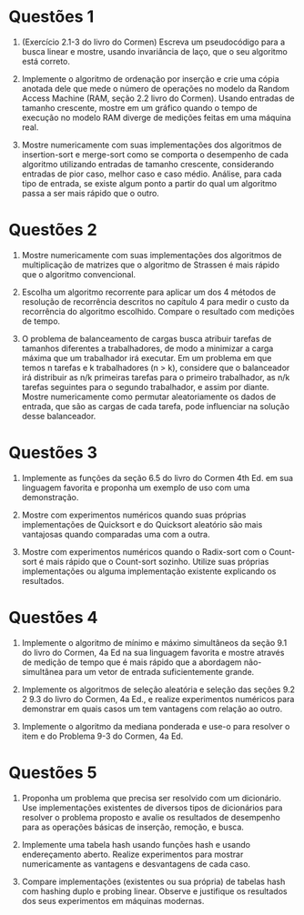 # Questões 1

1. (Exercício 2.1-3 do livro do Cormen) Escreva um pseudocódigo para a busca linear e mostre, usando invariância de laço, que o seu algoritmo está correto.

2. Implemente o algoritmo de ordenação por inserção e crie uma cópia anotada dele que mede o número de operações no modelo da Random Access Machine (RAM, seção 2.2 livro do Cormen). Usando entradas de tamanho crescente, mostre em um gráfico quando o tempo de execução no modelo RAM diverge de medições feitas em uma máquina real.

3. Mostre numericamente com suas implementações dos algoritmos de insertion-sort e merge-sort como se comporta o desempenho de cada algoritmo utilizando entradas de tamanho crescente, considerando entradas de pior caso, melhor caso e caso médio. Análise, para cada tipo de entrada, se existe algum ponto a partir do qual um algoritmo passa a ser mais rápido que o outro.

# Questões 2

1. Mostre numericamente com suas implementações dos algoritmos de multiplicação de matrizes que o algoritmo de Strassen é mais rápido que o algoritmo convencional.

2. Escolha um algoritmo recorrente para aplicar um dos 4 métodos de resolução de recorrência descritos no capítulo 4 para medir o custo da recorrência do algoritmo escolhido. Compare o resultado com medições de tempo.

3. O problema de balanceamento de cargas busca atribuir tarefas de tamanhos diferentes a trabalhadores, de modo a minimizar a carga máxima que um trabalhador irá executar. Em um problema em que temos n tarefas e k trabalhadores (n > k), considere que o balanceador irá distribuir as n/k primeiras tarefas para o primeiro trabalhador, as n/k tarefas seguintes para o segundo trabalhador, e assim por diante. Mostre numericamente como permutar aleatoriamente os dados de entrada, que são as cargas de cada tarefa, pode influenciar na solução desse balanceador.

# Questões 3

1. Implemente as funções da seção 6.5 do livro do Cormen 4th Ed. em sua linguagem favorita e proponha um exemplo de uso com uma demonstração.

2. Mostre com experimentos numéricos quando suas próprias implementações de Quicksort e do Quicksort aleatório são mais vantajosas quando comparadas uma com a outra.

3. Mostre com experimentos numéricos quando o Radix-sort com o Count-sort é mais rápido que o Count-sort sozinho. Utilize suas próprias implementações ou alguma implementação existente explicando os resultados.

# Questões 4

1. Implemente o algoritmo de mínimo e máximo simultâneos da seção 9.1 do livro do Cormen, 4a Ed na sua linguagem favorita e mostre através de medição de tempo que é mais rápido que a abordagem não-simultânea para um vetor de entrada suficientemente grande.

2. Implemente os algoritmos de seleção aleatória e seleção das seções 9.2 2 9.3 do livro do Cormen, 4a Ed., e realize experimentos numéricos para demonstrar em quais casos um tem vantagens com relação ao outro.

3. Implemente o algoritmo da mediana ponderada e use-o para resolver o item e do Problema 9-3 do Cormen, 4a Ed.

# Questões 5

1. Proponha um problema que precisa ser resolvido com um dicionário. Use implementações existentes de diversos tipos de dicionários para resolver o problema proposto e avalie os resultados de desempenho para as operações básicas de inserção, remoção, e busca.

2. Implemente uma tabela hash usando funções hash e usando endereçamento aberto. Realize experimentos para mostrar numericamente as vantagens e desvantagens de cada caso.

3. Compare implementações (existentes ou sua própria) de tabelas hash com hashing duplo e probing linear. Observe e justifique os resultados dos seus experimentos em máquinas modernas.
